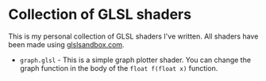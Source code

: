 # Collection of GLSL shaders
This is my personal collection of GLSL shaders I've written. All shaders have been made using [glslsandbox.com](http://glslsandbox.com).

- ```graph.glsl``` - This is a simple graph plotter shader. You can change the graph function in the body of the ```float f(float x)``` function.
